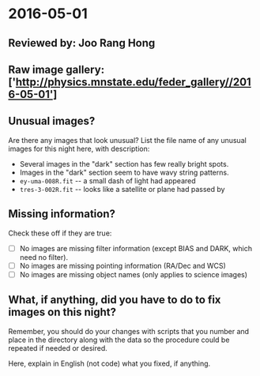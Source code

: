 # 2016-05-01

## Reviewed by:   Joo Rang Hong

## Raw image gallery: ['http://physics.mnstate.edu/feder_gallery//2016-05-01']

## Unusual images?

Are there any images that look unusual? List the file name of any unusual images for this night here, with description:

+ Several images in the "dark" section has few really bright spots.
+ Images in the "dark" section seem to have wavy string patterns.
+ `ey-uma-008R.fit` -- a small dash of light had appeared
+ `tres-3-002R.fit` -- looks like a satellite or plane had passed by

## Missing information?

Check these off if they are true:

- [ ] No images are missing filter information (except BIAS and DARK, which need no filter).
- [ ] No images are missing pointing information (RA/Dec and WCS)
- [ ] No images are missing object names (only applies to science images)

## What, if anything, did you have to do to fix images on this night?

Remember, you should do your changes with scripts that you number and place in the
directory along with the data so the procedure could be repeated if needed or
desired.

Here, explain in English (not code) what you fixed, if anything.
